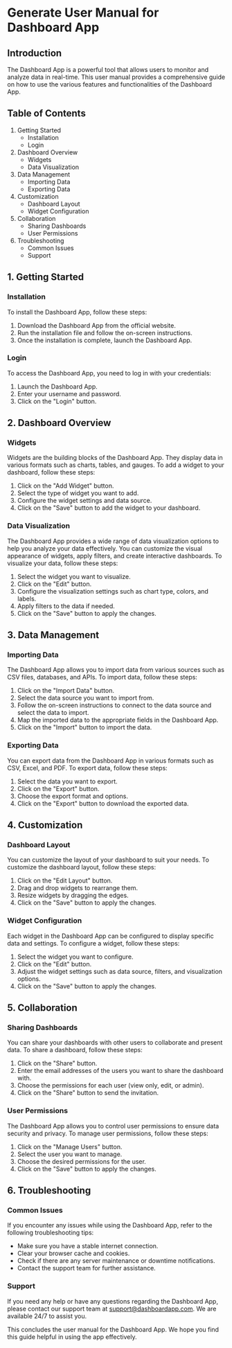 # Generate User Manual for Dashboard App

## Introduction
The Dashboard App is a powerful tool that allows users to monitor and analyze data in real-time. This user manual provides a comprehensive guide on how to use the various features and functionalities of the Dashboard App.

## Table of Contents
1. Getting Started
   - Installation
   - Login
2. Dashboard Overview
   - Widgets
   - Data Visualization
3. Data Management
   - Importing Data
   - Exporting Data
4. Customization
   - Dashboard Layout
   - Widget Configuration
5. Collaboration
   - Sharing Dashboards
   - User Permissions
6. Troubleshooting
   - Common Issues
   - Support

## 1. Getting Started
### Installation
To install the Dashboard App, follow these steps:
1. Download the Dashboard App from the official website.
2. Run the installation file and follow the on-screen instructions.
3. Once the installation is complete, launch the Dashboard App.

### Login
To access the Dashboard App, you need to log in with your credentials:
1. Launch the Dashboard App.
2. Enter your username and password.
3. Click on the "Login" button.

## 2. Dashboard Overview
### Widgets
Widgets are the building blocks of the Dashboard App. They display data in various formats such as charts, tables, and gauges. To add a widget to your dashboard, follow these steps:
1. Click on the "Add Widget" button.
2. Select the type of widget you want to add.
3. Configure the widget settings and data source.
4. Click on the "Save" button to add the widget to your dashboard.

### Data Visualization
The Dashboard App provides a wide range of data visualization options to help you analyze your data effectively. You can customize the visual appearance of widgets, apply filters, and create interactive dashboards. To visualize your data, follow these steps:
1. Select the widget you want to visualize.
2. Click on the "Edit" button.
3. Configure the visualization settings such as chart type, colors, and labels.
4. Apply filters to the data if needed.
5. Click on the "Save" button to apply the changes.

## 3. Data Management
### Importing Data
The Dashboard App allows you to import data from various sources such as CSV files, databases, and APIs. To import data, follow these steps:
1. Click on the "Import Data" button.
2. Select the data source you want to import from.
3. Follow the on-screen instructions to connect to the data source and select the data to import.
4. Map the imported data to the appropriate fields in the Dashboard App.
5. Click on the "Import" button to import the data.

### Exporting Data
You can export data from the Dashboard App in various formats such as CSV, Excel, and PDF. To export data, follow these steps:
1. Select the data you want to export.
2. Click on the "Export" button.
3. Choose the export format and options.
4. Click on the "Export" button to download the exported data.

## 4. Customization
### Dashboard Layout
You can customize the layout of your dashboard to suit your needs. To customize the dashboard layout, follow these steps:
1. Click on the "Edit Layout" button.
2. Drag and drop widgets to rearrange them.
3. Resize widgets by dragging the edges.
4. Click on the "Save" button to apply the changes.

### Widget Configuration
Each widget in the Dashboard App can be configured to display specific data and settings. To configure a widget, follow these steps:
1. Select the widget you want to configure.
2. Click on the "Edit" button.
3. Adjust the widget settings such as data source, filters, and visualization options.
4. Click on the "Save" button to apply the changes.

## 5. Collaboration
### Sharing Dashboards
You can share your dashboards with other users to collaborate and present data. To share a dashboard, follow these steps:
1. Click on the "Share" button.
2. Enter the email addresses of the users you want to share the dashboard with.
3. Choose the permissions for each user (view only, edit, or admin).
4. Click on the "Share" button to send the invitation.

### User Permissions
The Dashboard App allows you to control user permissions to ensure data security and privacy. To manage user permissions, follow these steps:
1. Click on the "Manage Users" button.
2. Select the user you want to manage.
3. Choose the desired permissions for the user.
4. Click on the "Save" button to apply the changes.

## 6. Troubleshooting
### Common Issues
If you encounter any issues while using the Dashboard App, refer to the following troubleshooting tips:
- Make sure you have a stable internet connection.
- Clear your browser cache and cookies.
- Check if there are any server maintenance or downtime notifications.
- Contact the support team for further assistance.

### Support
If you need any help or have any questions regarding the Dashboard App, please contact our support team at support@dashboardapp.com. We are available 24/7 to assist you.

This concludes the user manual for the Dashboard App. We hope you find this guide helpful in using the app effectively.